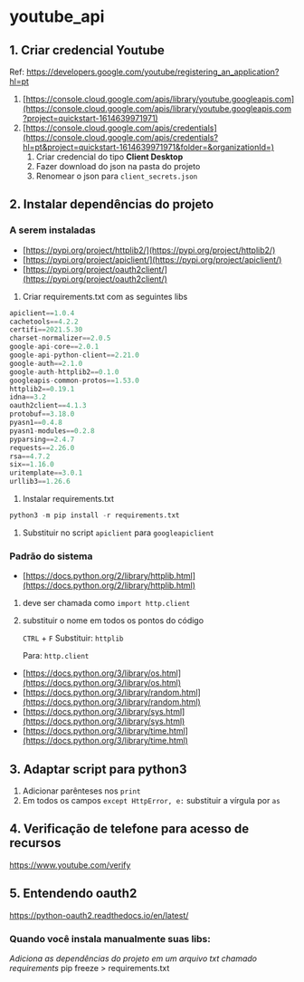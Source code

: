 # youtube_api

## 1. Criar credencial Youtube
Ref: https://developers.google.com/youtube/registering_an_application?hl=pt
1. [https://console.cloud.google.com/apis/library/youtube.googleapis.com](https://console.cloud.google.com/apis/library/youtube.googleapis.com?project=quickstart-1614639971971)
2. [https://console.cloud.google.com/apis/credentials](https://console.cloud.google.com/apis/credentials?hl=pt&project=quickstart-1614639971971&folder=&organizationId=)
    1. Criar credencial do tipo **Client Desktop**
    2. Fazer download do json na pasta do projeto
    3. Renomear o json para `client_secrets.json`

## 2. Instalar dependências do projeto
### A serem instaladas
- [https://pypi.org/project/httplib2/](https://pypi.org/project/httplib2/)
- [https://pypi.org/project/apiclient/](https://pypi.org/project/apiclient/)
- [https://pypi.org/project/oauth2client/](https://pypi.org/project/oauth2client/)

1. Criar requirements.txt com as seguintes libs

```python
apiclient==1.0.4
cachetools==4.2.2
certifi==2021.5.30
charset-normalizer==2.0.5
google-api-core==2.0.1
google-api-python-client==2.21.0
google-auth==2.1.0
google-auth-httplib2==0.1.0
googleapis-common-protos==1.53.0
httplib2==0.19.1
idna==3.2
oauth2client==4.1.3
protobuf==3.18.0
pyasn1==0.4.8
pyasn1-modules==0.2.8
pyparsing==2.4.7
requests==2.26.0
rsa==4.7.2
six==1.16.0
uritemplate==3.0.1
urllib3==1.26.6
```

1. Instalar requirements.txt

```python
python3 -m pip install -r requirements.txt
```

1. Substituir no script `apiclient` para `googleapiclient`

### Padrão do sistema
- [https://docs.python.org/2/library/httplib.html](https://docs.python.org/2/library/httplib.html)
1. deve ser chamada como `import http.client`
2. substituir o nome em todos os pontos do código

    `CTRL` + `F`
    Substituir: `httplib`

    Para: `http.client`

- [https://docs.python.org/3/library/os.html](https://docs.python.org/3/library/os.html)
- [https://docs.python.org/3/library/random.html](https://docs.python.org/3/library/random.html)
- [https://docs.python.org/3/library/sys.html](https://docs.python.org/3/library/sys.html)
- [https://docs.python.org/3/library/time.html](https://docs.python.org/3/library/time.html)

## 3. Adaptar script para python3
1. Adicionar parênteses nos `print`
2. Em todos os campos `except HttpError, e:` substituir a vírgula por `as`

## 4. Verificação de telefone para acesso de recursos
https://www.youtube.com/verify

## 5. Entendendo oauth2
https://python-oauth2.readthedocs.io/en/latest/

### Quando você instala manualmente suas libs:
*Adiciona as dependências do projeto em um arquivo txt chamado requirements*
pip freeze > requirements.txt
